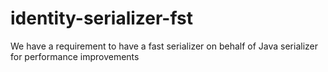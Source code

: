 # identity-serializer-fst
We have a requirement to have a fast serializer on behalf of Java serializer for performance improvements
